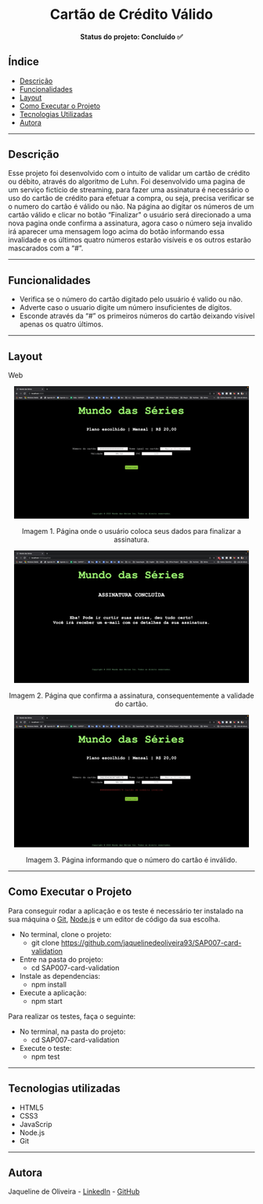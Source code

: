 <h1 align="center"> Cartão de Crédito Válido </h1>
<h4 align="center">Status do projeto: Concluído ✅</h4>

## Índice

- [Descrição](#Descrição)
- [Funcionalidades](#Funcionalidades)
- [Layout](#Layout)
- [Como Executar o Projeto](#Como-Executar-o-Projeto)
- [Tecnologias Utilizadas](#Tecnologias-Utilizadas)
- [Autora](#Autora)

---

## Descrição
Esse projeto foi desenvolvido com o intuito de validar um cartão de crédito ou débito, através do algoritmo de Luhn.
Foi desenvolvido uma pagina de um serviço fictício de streaming, para fazer uma assinatura é necessário o uso do cartão de crédito para efetuar a compra, ou seja, precisa verificar se o numero do cartão é válido ou não. 
Na página ao digitar os números de um cartão válido e clicar no botão “Finalizar" o usuário será direcionado a uma nova pagina onde confirma a assinatura, agora caso o número seja invalido irá aparecer uma mensagem logo acima do botão informando essa invalidade e os últimos quatro números estarão visíveis e os outros estarão mascarados  com a “#”.

---

## Funcionalidades
- Verifica se o número do cartão digitado pelo usuário é valido ou não.
- Adverte caso o usuario digite um número insuficientes de dígitos.
- Esconde através da “#” os primeiros números do cartão deixando visível apenas os quatro últimos.

---

## Layout
Web
<p align="center"><img src="paginaPagamento.png" alt="formulário de pagamento no centro da página com um botão"></p>
<p align="center">Imagem 1. Página onde o usuário coloca seus dados para finalizar a assinatura.</p>

<p align="center"><img src="assinaturaConcluida.png" alt="Página confirmando a assinatura"></p>
<p align="center">Imagem 2. Página que confirma a assinatura, consequentemente a validade do cartão.</p>

<p align="center"><img src="cartaoInvalido.png" 
alt="Página informando que o número do cartão é inválido"></p>
<p align="center">Imagem 3. Página informando que o número do cartão é inválido.</p>

---

## Como Executar o Projeto
Para conseguir rodar a aplicação e os teste é necessário ter instalado na sua máquina o [Git](https://git-scm.com/), [Node.js](https://nodejs.org/en/)  e um editor de código da sua escolha.

- No terminal, clone o projeto:
  - git clone https://github.com/jaquelinedeoliveira93/SAP007-card-validation
- Entre na pasta do projeto:
  - cd SAP007-card-validation
- Instale as dependencias:
  - npm install
- Execute a aplicação:
  - npm start

Para realizar os testes, faça o seguinte:
- No terminal, na pasta do projeto:
  - cd SAP007-card-validation
- Execute o teste:
  - npm test

---

## Tecnologias utilizadas
- HTML5
- CSS3
- JavaScrip
- Node.js
- Git

---

## Autora
Jaqueline de Oliveira - [LinkedIn](https://www.linkedin.com/in/jaquelinedeoliveiraa/) - [GitHub](https://github.com/jaquelinedeoliveira93)